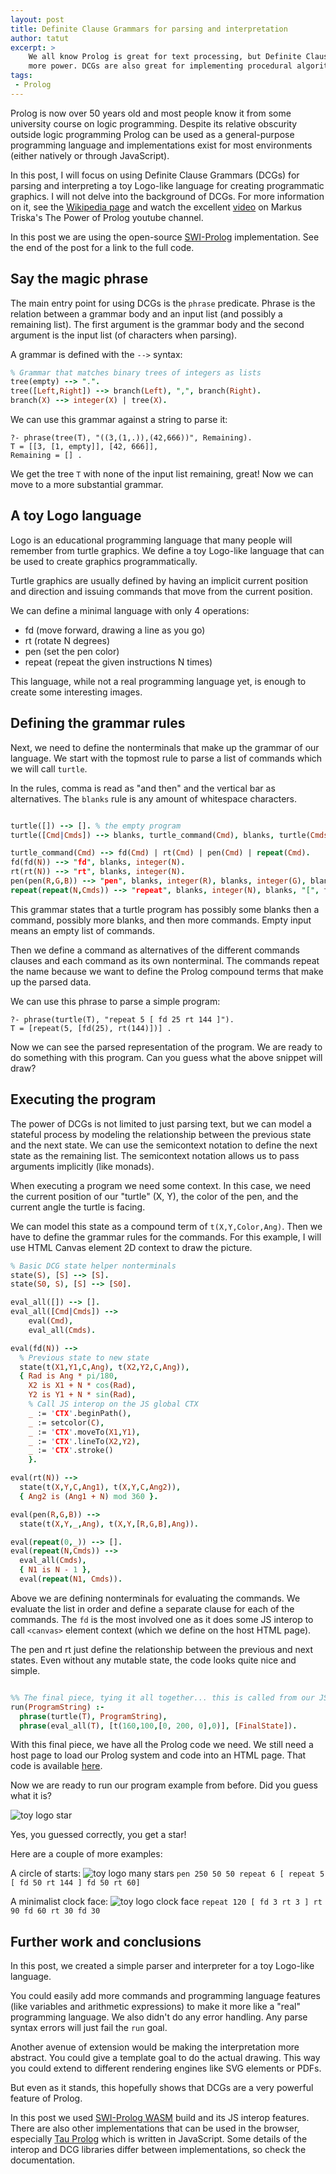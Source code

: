 ```yaml
---
layout: post
title: Definite Clause Grammars for parsing and interpretation
author: tatut
excerpt: >
    We all know Prolog is great for text processing, but Definite Clause Grammars (DCGs) have much
    more power. DCGs are also great for implementing procedural algorithms.
tags:
 - Prolog
---
```


Prolog is now over 50 years old and most people know it from some university course on logic
programming. Despite its relative obscurity outside logic programming Prolog can be used as a
general-purpose programming language and implementations exist for most environments (either
natively or through JavaScript).

In this post, I will focus on using Definite Clause Grammars (DCGs) for parsing and interpreting a
toy Logo-like language for creating programmatic graphics. I will not delve into the background of
DCGs. For more information on it, see the [Wikipedia page](https://en.wikipedia.org/wiki/Definite_clause_grammar)
and watch the excellent [video](https://www.youtube.com/watch?v=CvLsVfq6cks) on Markus Triska's
The Power of Prolog youtube channel.

In this post we are using the open-source [SWI-Prolog](https://www.swi-prolog.org) implementation.
See the end of the post for a link to the full code.

## Say the magic phrase

The main entry point for using DCGs is the `phrase` predicate. Phrase is the relation between a
grammar body and an input list (and possibly a remaining list). The first argument is the grammar
body and the second argument is the input list (of characters when parsing).

A grammar is defined with the `-->` syntax:

```prolog
% Grammar that matches binary trees of integers as lists
tree(empty) --> ".".
tree([Left,Right]) --> branch(Left), ",", branch(Right).
branch(X) --> integer(X) | tree(X).
```

We can use this grammar against a string to parse it:
```
?- phrase(tree(T), "((3,(1,.)),(42,666))", Remaining).
T = [[3, [1, empty]], [42, 666]],
Remaining = [] .
```

We get the tree `T` with none of the input list remaining, great!
Now we can move to a more substantial grammar.

## A toy Logo language

Logo is an educational programming language that many people will remember from turtle graphics.
We define a toy Logo-like language that can be used to create graphics programmatically.

Turtle graphics are usually defined by having an implicit current position and direction and issuing
commands that move from the current position.

We can define a minimal language with only 4 operations:
* fd (move forward, drawing a line as you go)
* rt (rotate N degrees)
* pen (set the pen color)
* repeat (repeat the given instructions N times)

This language, while not a real programming language yet, is enough to create some interesting images.

## Defining the grammar rules

Next, we need to define the nonterminals that make up the grammar of our language.
We start with the topmost rule to parse a list of commands which we will call `turtle`.

In the rules, comma is read as "and then" and the vertical bar as alternatives.
The `blanks` rule is any amount of whitespace characters.

```prolog

turtle([]) --> []. % the empty program
turtle([Cmd|Cmds]) --> blanks, turtle_command(Cmd), blanks, turtle(Cmds).

turtle_command(Cmd) --> fd(Cmd) | rt(Cmd) | pen(Cmd) | repeat(Cmd).
fd(fd(N)) --> "fd", blanks, integer(N).
rt(rt(N)) --> "rt", blanks, integer(N).
pen(pen(R,G,B)) --> "pen", blanks, integer(R), blanks, integer(G), blanks, integer(B).
repeat(repeat(N,Cmds)) --> "repeat", blanks, integer(N), blanks, "[", turtle(Cmds), "]".

```

This grammar states that a turtle program has possibly some blanks then a command, possibly more
blanks, and then more commands. Empty input means an empty list of commands.

Then we define a command as alternatives of the different commands clauses and each command as its own
nonterminal. The commands repeat the name because we want to define the Prolog compound terms that
make up the parsed data.

We can use this phrase to parse a simple program:
```
?- phrase(turtle(T), "repeat 5 [ fd 25 rt 144 ]").
T = [repeat(5, [fd(25), rt(144)])] .
```

Now we can see the parsed representation of the program. We are ready to do something with
this program. Can you guess what the above snippet will draw?


## Executing the program

The power of DCGs is not limited to just parsing text, but we can model a stateful process by modeling
the relationship between the previous state and the next state. We can use the semicontext notation to
define the next state as the remaining list. The semicontext notation allows us to pass arguments
implicitly (like monads).

When executing a program we need some context. In this case, we need the current position of our
"turtle" (X, Y), the color of the pen, and the current angle the turtle is facing.

We can model this state as a compound term of `t(X,Y,Color,Ang)`.
Then we have to define the grammar rules for the commands. For this example, I will use HTML Canvas
element 2D context to draw the picture.

```prolog
% Basic DCG state helper nonterminals
state(S), [S] --> [S].
state(S0, S), [S] --> [S0].

eval_all([]) --> [].
eval_all([Cmd|Cmds]) -->
    eval(Cmd),
    eval_all(Cmds).

eval(fd(N)) -->
  % Previous state to new state
  state(t(X1,Y1,C,Ang), t(X2,Y2,C,Ang)),
  { Rad is Ang * pi/180,
    X2 is X1 + N * cos(Rad),
    Y2 is Y1 + N * sin(Rad),
    % Call JS interop on the JS global CTX
    _ := 'CTX'.beginPath(),
    _ := setcolor(C),
    _ := 'CTX'.moveTo(X1,Y1),
    _ := 'CTX'.lineTo(X2,Y2),
    _ := 'CTX'.stroke()
    }.

eval(rt(N)) -->
  state(t(X,Y,C,Ang1), t(X,Y,C,Ang2)),
  { Ang2 is (Ang1 + N) mod 360 }.

eval(pen(R,G,B)) -->
  state(t(X,Y,_,Ang), t(X,Y,[R,G,B],Ang)).

eval(repeat(0,_)) --> [].
eval(repeat(N,Cmds)) -->
  eval_all(Cmds),
  { N1 is N - 1 },
  eval(repeat(N1, Cmds)).
```

Above we are defining nonterminals for evaluating the commands. We evaluate the list in
order and define a separate clause for each of the commands. The `fd` is the most involved
one as it does some JS interop to call `<canvas>` element context (which we define on the
host HTML page).

The pen and rt just define the relationship between the previous and next states. Even without
any mutable state, the code looks quite nice and simple.

```prolog

%% The final piece, tying it all together... this is called from our JS page
run(ProgramString) :-
  phrase(turtle(T), ProgramString),
  phrase(eval_all(T), [t(160,100,[0, 200, 0],0)], [FinalState]).
```

With this final piece, we have all the Prolog code we need. We still need a host page to
load our Prolog system and code into an HTML page. That code is available [here](https://gist.github.com/tatut/d947e2d62a5a6fbb07d150f3ecf78948).

Now we are ready to run our program example from before. Did you guess what it is?

![toy logo star](/img/2023-dcg/toy-logo-run1.gif)

Yes, you guessed correctly, you get a star!

Here are a couple of more examples:

A circle of starts:
![toy logo many stars](/img/2023-dcg/toy-logo-many-stars.png)
`pen 250 50 50 repeat 6 [ repeat 5 [ fd 50 rt 144 ] fd 50 rt 60]`

A minimalist clock face:
![toy logo clock face](/img/2023-dcg/toy-logo-clock-face.png)
`repeat 120 [ fd 3 rt 3 ] rt 90 fd 60 rt 30 fd 30`

## Further work and conclusions

In this post, we created a simple parser and interpreter for a toy Logo-like language.

You could easily add more commands and programming language features (like variables and
arithmetic expressions) to make it more like a "real" programming language. We also didn't
do any error handling. Any parse syntax errors will just fail the `run` goal.

Another avenue of extension would be making the interpretation more abstract. You could give a
template goal to do the actual drawing. This way you could extend to different rendering engines
like SVG elements or PDFs.

But even as it stands, this hopefully shows that DCGs are a very powerful feature of Prolog.

In this post we used [SWI-Prolog WASM](https://www.swi-prolog.org/pldoc/man?section=wasm) build and
its JS interop features. There are also other implementations that can be used in the browser,
especially [Tau Prolog](http://tau-prolog.org) which is written in JavaScript. Some details of the
interop and DCG libraries differ between implementations, so check the documentation.
